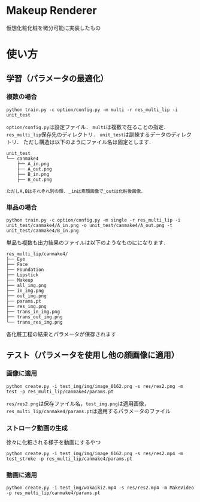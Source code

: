 # Makeup Renderer
仮想化粧化粧を微分可能に実装したもの

# 使い方

## 学習（パラメータの最適化）
### 複数の場合
```shell
python train.py -c option/config.py -m multi -r res_multi_lip -i unit_test
```
`option/config.py`は設定ファイル．
`multi`は複数で在ることの指定．
` res_multi_lip`保存先のディレクトリ．
`unit_test`は訓練するデータのディレクトリ．
ただし構造は以下のようにファイル名は固定とします．
```
unit_test
└── canmake4
    ├── A_in.png
    ├── A_out.png
    ├── B_in.png
    ├── B_out.png

ただしA,Bはそれぞれ別の顔. _inは素顔画像で_outは化粧後画像．

```

### 単品の場合
```shell
python train.py -c option/config.py -m single -r res_multi_lip -i unit_test/canmake4/A_in.png -o unit_test/canmake4/A_out.png -t unit_test/canmake4/B_in.png
```

単品も複数も出力結果のファイルは以下のようなものにになります．

```shell
res_multi_lip/canmake4/
├── Eye
├── Face
├── Foundation
├── Lipstick
├── Makeup
├── all_img.png
├── in_img.png
├── out_img.png
├── params.pt
├── res_img.png
├── trans_in_img.png
├── trans_out_img.png
└── trans_res_img.png
```
各化粧工程の結果とパラメータが保存されます

## テスト（パラメータを使用し他の顔画像に適用）

### 画像に適用
```shell
python create.py -i test_img/img/image_0162.png -s res/res2.png -m test -p res_multi_lip/canmake4/params.pt
```
`res/res2.png`は保存ファイル名，`test_img.png`は適用画像，`res_multi_lip/canmake4/params.pt`は適用するパラメータのファイル


### ストローク動画の生成
徐々に化粧される様子を動画にするやつ
```shell
python create.py -i test_img/img/image_0162.png -s res/res2.mp4 -m test_stroke -p res_multi_lip/canmake4/params.pt
```

### 動画に適用
```shell
python create.py -i test_img/wakaiki2.mp4 -s res/res2.mp4 -m MakeVideo -p res_multi_lip/canmake4/params.pt
```